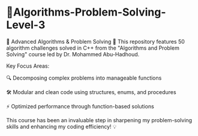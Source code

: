 # 🧩Algorithms-Problem-Solving-Level-3
🚀 Advanced Algorithms & Problem Solving 🧠
This repository features 50 algorithm challenges solved in C++ from the "Algorithms and Problem Solving" course led by Dr. Mohammed Abu-Hadhoud.

Key Focus Areas:

🔍 Decomposing complex problems into manageable functions

🛠️ Modular and clean code using structures, enums, and procedures

⚡ Optimized performance through function-based solutions

This course has been an invaluable step in sharpening my problem-solving skills and enhancing my coding efficiency! 💡
